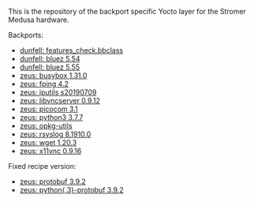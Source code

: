 This is the repository of the backport specific Yocto layer for the Stromer Medusa hardware.

Backports:
- [dunfell: features_check.bbclass](https://github.com/kraj/poky/commit/b1fe4aab8b8b8a98ab8ba4788a34a90446d6222b)
- [dunfell: bluez 5.54](https://github.com/kraj/poky/commit/1eac51ae304fcb840a510a461dff4cdd9bc7b27a)
- [dunfell: bluez 5.55](https://github.com/kraj/poky/commit/6fa6afd5329e9c4f80d1fc8a9365a6faacec0ed0)
- [zeus: busybox 1.31.0](https://github.com/kraj/poky/commit/3e311128b2514f4303422cfd9d455ff5965ea55a)
- [zeus: fping 4.2](https://github.com/openembedded/meta-openembedded/commit/410baed3e987ba0664feec46707978e5113efdc3)
- [zeus: iputils s20190709](https://github.com/kraj/poky/commit/b7138f18b616b27ee7c4850f2ee09a76a56415dd)
- [zeus: libvncserver 0.9.12](https://github.com/openembedded/meta-openembedded/commit/27ea5e705990f4e4a45f61109a81c597c10bf152)
- [zeus: picocom 3.1](https://github.com/openembedded/meta-openembedded/commit/c1ecd778cef733caf1e3b0ced7fd4da21f080e6d)
- [zeus: python3 3.7.7](https://github.com/kraj/poky/commit/acb0b159be8056a054bcec8be4a369199392d5b7)
- [zeus: opkg-utils](https://github.com/kraj/poky/commit/a79bc39033c07e5cb0aa5ca95afe8f035c403f33)
- [zeus: rsyslog 8.1910.0](https://github.com/openembedded/meta-openembedded/commit/0d15888c61c2072d1525889a0c0ad6af5676f11d)
- [zeus: wget 1.20.3](https://github.com/kraj/poky/commit/ffaede231793509bcd4c1857ad54e6285ad10870)
- [zeus: x11vnc 0.9.16](https://github.com/openembedded/meta-openembedded/commit/34fddf6114423cb2595c7af88b83d2dd40fe3996)

Fixed recipe version:
- [zeus: protobuf 3.9.2](https://github.com/openembedded/meta-openembedded/commit/466fd78ac6a561ce7b47f2190f0aa3ea6aa3593e)
- [zeus: python{,3}-protobuf 3.9.2](https://github.com/openembedded/meta-openembedded/commit/ea7ce6dc37b7aed68bc5806318f5f58a411a3f2f)
